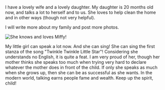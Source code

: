 I have a lovely wife and a lovely daughter. My daughter is 20 months old now,
and talks a lot to herself and to us. She loves to help clean the home and in
other ways (though not very helpful).

I will write more about my family and post more photos.

![She knows and loves Miffy!](/images/niaomao-loves-miffy.jpg)

My little girl can speak a lot now. And she can sing! She can sing the first
stanza of the song "Twinkle Twinkle Little Star"! Considering she understands no
English, it is quite a feat. I am very proud of her, though her mother thinks
she speaks too much when trying very hard to declare whatever the mother does in
front of the child. If only she speaks as much when she grows up, then she can
be as successful as she wants. In the modern world, talking earns people fame
and wealth. Keep up the spirit, child!

